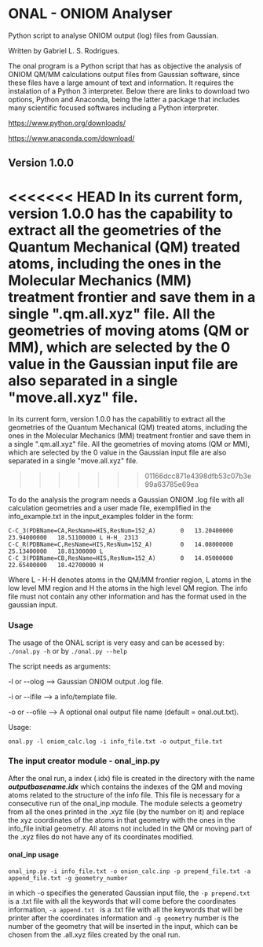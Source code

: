 # ONAL - ONIOM Analyser
Python script to analyse ONIOM output (log) files from Gaussian.

Written by Gabriel L. S. Rodrigues.


The onal program is a Python script that has as objective the analysis of ONIOM QM/MM calculations output files from Gaussian software, since these files have a large amount of text and information. It requires the instalation of a Python 3 interpreter. Below there are
links to download two options, Python and Anaconda, being the latter a package that includes many scientific focused softwares including a Python interpreter.

https://www.python.org/downloads/

https://www.anaconda.com/download/

## Version 1.0.0
<<<<<<< HEAD
In its current form, version 1.0.0 has the capability to extract all the geometries of the Quantum Mechanical (QM) treated atoms, including the ones in the Molecular Mechanics (MM) treatment frontier and save them in a single ".qm.all.xyz" file. All the geometries of moving atoms (QM or MM), which are selected by the 0 value in the Gaussian input file are also separated in a single "move.all.xyz" file.
=======
In its current form, version 1.0.0 has the capabilitiy to extract all the geometries of the Quantum Mechanical (QM) treated atoms, including the ones in the Molecular Mechanics (MM) treatment frontier and save them in a single ".qm.all.xyz" file. All the geometries of moving atoms (QM or MM), which are selected by the 0 value in the Gaussian input file are also separated in a single "move.all.xyz" file.
>>>>>>> 01166dcc871e4398dfb53c07b3e99a63785e69ea

To do the analysis the program needs a Gaussian ONIOM .log file with all calculation geometries and a user made file, exemplified in the info_example.txt in the input_examples folder in the form:
 ```
 C-C_3(PDBName=CA,ResName=HIS,ResNum=152_A)       0   13.20400000   23.94000000   18.51100000 L H-H_ 2313
 C-C_R(PDBName=C,ResName=HIS,ResNum=152_A)        0   14.08000000   25.13400000   18.81300000 L
 C-C_3(PDBName=CB,ResName=HIS,ResNum=152_A)       0   14.05000000   22.65400000   18.42700000 H
 ``` 
 Where L - H-H denotes atoms in the QM/MM frontier region, L atoms in the low level MM region and H the atoms in the high level QM region.
 The info file must not contain any other information and has the format used in the gaussian input.
 
 ### Usage
 
 The usage of the ONAL script is very easy and can be acessed by:
 ``` ./onal.py -h ``` or by ``` ./onal.py --help  ```
 
 The script needs as arguments:
 
 -l or --olog --> Gaussian ONIOM output .log file.
 
 -i or --ifile --> a info/template file.
 
 -o or --ofile --> A optional onal output file name (default = onal.out.txt).
 
 Usage:
 
  ``` onal.py -l oniom_calc.log -i info_file.txt -o output_file.txt ```
  
  ### The input creator module - onal_inp.py
  
  After the onal run, a index (.idx) file is created in the directory with the name **_outputbasename.idx_** which contains the indexes
  of the QM and moving atoms related to the structure of the info file. This file is necessary for a consecutive run of the onal_inp       module. The module selects a geometry from all the ones printed in the .xyz file (by the number on it) and replace the xyz coordinates of the atoms in that geometry with the ones in the info_file initial geometry. All atoms not included in the QM or moving part of the .xyz files do not have any of its coordinates modified.
  
  #### onal_inp usage
  
  ``` onal_inp.py -i info_file.txt -o onion_calc.inp -p prepend_file.txt -a append_file.txt -g geometry_number ```
  
  in which -o specifies the generated Gaussian input file, the  ```-p prepend.txt ``` is a .txt file with all the keywords that will come before the coordinates information, ```-a append.txt ``` is a .txt file with all the keywords that will be printer after the coordinates information and ```-g geometry``` number is the number of the geometry that will be inserted in the input, which can be chosen from the .all.xyz files created by the onal run. 
